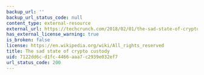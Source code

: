 ```yaml
---
backup_url: ''
backup_url_status_code: null
content_type: external-resource
external_url: https://techcrunch.com/2018/02/01/the-sad-state-of-crypto-custody/
has_external_license_warning: true
is_broken: false
license: https://en.wikipedia.org/wiki/All_rights_reserved
title: The sad state of crypto custody
uid: 7122dd6c-d1fc-4466-aaa7-c2939e032ef7
url_status_code: 200
---
```

